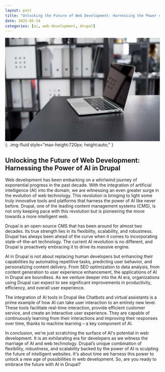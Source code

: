 ```yaml
---
layout: post
title: "Unlocking the Future of Web Development: Harnessing the Power of AI in Drupal"
date: 2025-05-24
categories: [ai, web-development, drupal]
---
```


![Image](/assets/g1a0e14ec81c9c1e110101bbf895af899c5713318d124cef441ae2ee0a55c620a6958e80711dafca29aaec958fb4141e29622b9610555f8db65c4eefbca4b122f_1280.jpg){: .img-fluid style="max-height:720px; height:auto;" }

## Unlocking the Future of Web Development: Harnessing the Power of AI in Drupal

Web development has been embarking on a whirlwind journey of exponential progress in the past decade. With the integration of artificial intelligence (AI) into the domain, we are witnessing an even greater surge in the evolution of web technology. This revolution is bringing to light some truly innovative tools and platforms that harness the power of AI like never before. Drupal, one of the leading content management systems (CMS), is not only keeping pace with this revolution but is pioneering the move towards a more intelligent web.

Drupal is an open-source CMS that has been around for almost two decades. Its true strength lies in its flexibility, scalability, and robustness. Drupal has always been ahead of the curve when it comes to incorporating state-of-the-art technology. The current AI revolution is no different, and Drupal is proactively embracing it to drive its massive engine.

AI in Drupal is not about replacing human developers but enhancing their capabilities by automating repetitive tasks, predicting user behavior, and personalizing content delivery. From SEO optimization to data analysis, from content generation to user experience enhancement, the applications of AI in Drupal are boundless. As we venture deeper into the AI era, organizations using Drupal can expect to see significant improvements in productivity, efficiency, and overall user experience.

The integration of AI tools in Drupal like Chatbots and virtual assistants is a prime example of how AI can take user interaction to an entirely new level. These tools facilitate real-time interaction, provide efficient customer service, and create an interactive user experience. They are capable of continuously learning from their interactions and improving their responses over time, thanks to machine learning – a key component of AI.

In conclusion, we're just scratching the surface of AI's potential in web development. It is an exhilarating era for developers as we witness the marriage of AI and web technology. Drupal’s unique combination of flexibility, robustness, and scalability backed by the power of AI is sculpting the future of intelligent websites. It's about time we harness this power to unlock a new age of possibilities in web development. So, are you ready to embrace the future with AI in Drupal?
